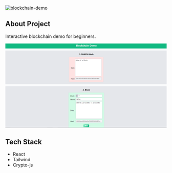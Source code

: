![blockchain-demo](https://socialify.git.ci/sanjay270899/blockchain-demo/image?font=Inter&forks=1&language=1&owner=1&pattern=Plus&stargazers=1&theme=Dark)

## About Project

Interactive blockchain demo for beginners.

![image](./readme_assets/preview.png)

## Tech Stack

- React
- Tailwind
- Crypto-js
